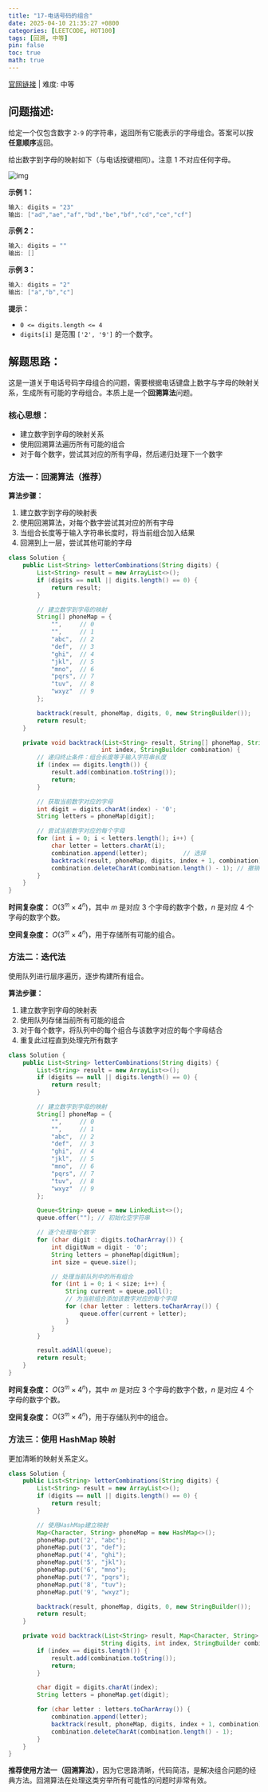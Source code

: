 ```yaml
---
title: "17-电话号码的组合"
date: 2025-04-10 21:35:27 +0800
categories: [LEETCODE, HOT100]
tags: [回溯, 中等]
pin: false
toc: true
math: true
---
```


[官网链接](https://leetcode.cn/problems/letter-combinations-of-a-phone-number/) \| 难度: 中等

## 问题描述:

给定一个仅包含数字 `2-9` 的字符串，返回所有它能表示的字母组合。答案可以按**任意顺序**返回。

给出数字到字母的映射如下（与电话按键相同）。注意 1 不对应任何字母。

![img](../assets/img/posts/leetcode/p17_0.png)

**示例 1：**

```java
输入: digits = "23"
输出: ["ad","ae","af","bd","be","bf","cd","ce","cf"]
```

**示例 2：**

```java
输入: digits = ""
输出: []
```

**示例 3：**

```java
输入: digits = "2"
输出: ["a","b","c"]
```

**提示：**

- `0 <= digits.length <= 4`
- `digits[i]` 是范围 `['2', '9']` 的一个数字。

## 解题思路：

这是一道关于电话号码字母组合的问题，需要根据电话键盘上数字与字母的映射关系，生成所有可能的字母组合。本质上是一个**回溯算法**问题。

### 核心思想：

- 建立数字到字母的映射关系
- 使用回溯算法遍历所有可能的组合
- 对于每个数字，尝试其对应的所有字母，然后递归处理下一个数字

### 方法一：回溯算法（推荐）

**算法步骤：**

1. 建立数字到字母的映射表
2. 使用回溯算法，对每个数字尝试其对应的所有字母
3. 当组合长度等于输入字符串长度时，将当前组合加入结果
4. 回溯到上一层，尝试其他可能的字母

```java
class Solution {
    public List<String> letterCombinations(String digits) {
        List<String> result = new ArrayList<>();
        if (digits == null || digits.length() == 0) {
            return result;
        }

        // 建立数字到字母的映射
        String[] phoneMap = {
            "",     // 0
            "",     // 1
            "abc",  // 2
            "def",  // 3
            "ghi",  // 4
            "jkl",  // 5
            "mno",  // 6
            "pqrs", // 7
            "tuv",  // 8
            "wxyz"  // 9
        };

        backtrack(result, phoneMap, digits, 0, new StringBuilder());
        return result;
    }

    private void backtrack(List<String> result, String[] phoneMap, String digits,
                          int index, StringBuilder combination) {
        // 递归终止条件：组合长度等于输入字符串长度
        if (index == digits.length()) {
            result.add(combination.toString());
            return;
        }

        // 获取当前数字对应的字母
        int digit = digits.charAt(index) - '0';
        String letters = phoneMap[digit];

        // 尝试当前数字对应的每个字母
        for (int i = 0; i < letters.length(); i++) {
            char letter = letters.charAt(i);
            combination.append(letter);          // 选择
            backtrack(result, phoneMap, digits, index + 1, combination); // 递归
            combination.deleteCharAt(combination.length() - 1); // 撤销选择
        }
    }
}
```

**时间复杂度：** $O(3^m \times 4^n)$，其中 $m$ 是对应 3 个字母的数字个数，$n$ 是对应 4 个字母的数字个数。

**空间复杂度：** $O(3^m \times 4^n)$，用于存储所有可能的组合。

### 方法二：迭代法

使用队列进行层序遍历，逐步构建所有组合。

**算法步骤：**

1. 建立数字到字母的映射表
2. 使用队列存储当前所有可能的组合
3. 对于每个数字，将队列中的每个组合与该数字对应的每个字母结合
4. 重复此过程直到处理完所有数字

```java
class Solution {
    public List<String> letterCombinations(String digits) {
        List<String> result = new ArrayList<>();
        if (digits == null || digits.length() == 0) {
            return result;
        }

        // 建立数字到字母的映射
        String[] phoneMap = {
            "",     // 0
            "",     // 1
            "abc",  // 2
            "def",  // 3
            "ghi",  // 4
            "jkl",  // 5
            "mno",  // 6
            "pqrs", // 7
            "tuv",  // 8
            "wxyz"  // 9
        };

        Queue<String> queue = new LinkedList<>();
        queue.offer(""); // 初始化空字符串

        // 逐个处理每个数字
        for (char digit : digits.toCharArray()) {
            int digitNum = digit - '0';
            String letters = phoneMap[digitNum];
            int size = queue.size();

            // 处理当前队列中的所有组合
            for (int i = 0; i < size; i++) {
                String current = queue.poll();
                // 为当前组合添加该数字对应的每个字母
                for (char letter : letters.toCharArray()) {
                    queue.offer(current + letter);
                }
            }
        }

        result.addAll(queue);
        return result;
    }
}
```

**时间复杂度：** $O(3^m \times 4^n)$，其中 $m$ 是对应 3 个字母的数字个数，$n$ 是对应 4 个字母的数字个数。

**空间复杂度：** $O(3^m \times 4^n)$，用于存储队列中的组合。

### 方法三：使用 HashMap 映射

更加清晰的映射关系定义。

```java
class Solution {
    public List<String> letterCombinations(String digits) {
        List<String> result = new ArrayList<>();
        if (digits == null || digits.length() == 0) {
            return result;
        }

        // 使用HashMap建立映射
        Map<Character, String> phoneMap = new HashMap<>();
        phoneMap.put('2', "abc");
        phoneMap.put('3', "def");
        phoneMap.put('4', "ghi");
        phoneMap.put('5', "jkl");
        phoneMap.put('6', "mno");
        phoneMap.put('7', "pqrs");
        phoneMap.put('8', "tuv");
        phoneMap.put('9', "wxyz");

        backtrack(result, phoneMap, digits, 0, new StringBuilder());
        return result;
    }

    private void backtrack(List<String> result, Map<Character, String> phoneMap,
                          String digits, int index, StringBuilder combination) {
        if (index == digits.length()) {
            result.add(combination.toString());
            return;
        }

        char digit = digits.charAt(index);
        String letters = phoneMap.get(digit);

        for (char letter : letters.toCharArray()) {
            combination.append(letter);
            backtrack(result, phoneMap, digits, index + 1, combination);
            combination.deleteCharAt(combination.length() - 1);
        }
    }
}
```

**推荐使用方法一（回溯算法）**，因为它思路清晰，代码简洁，是解决组合问题的经典方法。回溯算法在处理这类穷举所有可能性的问题时非常有效。
